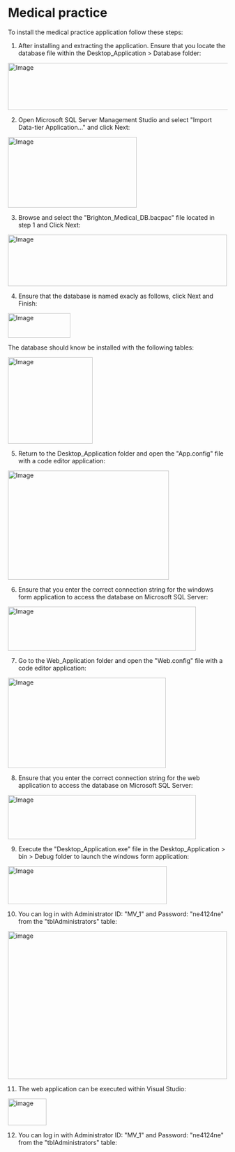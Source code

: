 # Medical practice
To install the medical practice application follow these steps:
1. After installing and extracting the application. Ensure that you locate the database file within the Desktop_Application > Database folder:
<img width="885" height="108" alt="Image" src="https://github.com/user-attachments/assets/9396d0d6-f484-4ec7-b51e-b02571966b88" />

2. Open Microsoft SQL Server Management Studio and select "Import Data-tier Application..." and click Next:
<img width="295" height="162" alt="Image" src="https://github.com/user-attachments/assets/328f62a0-c9d6-40a1-a446-3f7e7d546bb2" />

3. Browse and select the "Brighton_Medical_DB.bacpac" file located in step 1 and Click Next:
<img width="502" height="118" alt="Image" src="https://github.com/user-attachments/assets/2f46733d-d73a-4bff-a0c3-d1f716b047b2" />

4. Ensure that the database is named exacly as follows, click Next and Finish:
<img width="143" height="56" alt="Image" src="https://github.com/user-attachments/assets/c47bb0db-885c-41cd-b2bd-df21b7ec6876" />

The database should know be installed with the following tables:

<img width="194" height="198" alt="Image" src="https://github.com/user-attachments/assets/201e0814-30d5-4d14-9a9c-ab943e184c42" />

5. Return to the Desktop_Application folder and open the "App.config" file with a code editor application:
<img width="369" height="250" alt="Image" src="https://github.com/user-attachments/assets/0c4daee9-da03-4240-9bf8-07b19afef642" />

6. Ensure that you enter the correct connection string for the windows form application to access the database on Microsoft SQL Server:
<img width="431" height="101" alt="Image" src="https://github.com/user-attachments/assets/e6424862-a202-4e45-9854-48ff17e156cb" />

7. Go to the Web_Application folder and open the "Web.config" file with a code editor application:
<img width="362" height="207" alt="Image" src="https://github.com/user-attachments/assets/aa8b64a1-c138-400b-9e36-b87d11a88541" />

8. Ensure that you enter the correct connection string for the web application to access the database on Microsoft SQL Server:
<img width="431" height="101" alt="Image" src="https://github.com/user-attachments/assets/e6424862-a202-4e45-9854-48ff17e156cb" />

9. Execute the "Desktop_Application.exe" file in the Desktop_Application > bin > Debug folder to launch the windows form application:
<img width="364" height="87" alt="Image" src="https://github.com/user-attachments/assets/9e177e90-a014-4802-8000-996c8acb6ce5" />

10. You can log in with Administrator ID: "MV_1" and Password: "ne4124ne" from the "tblAdministrators" table:
<img width="502" height="339" alt="image" src="https://github.com/user-attachments/assets/f8ab5f4b-02e8-4e79-b5af-8e4def82f5f7" />

11. The web application can be executed within Visual Studio:
<img width="88" height="61" alt="image" src="https://github.com/user-attachments/assets/68b342af-a29e-4a49-ac50-3370915eeb88" />

12. You can log in with Administrator ID: "MV_1" and Password: "ne4124ne" from the "tblAdministrators" table:
